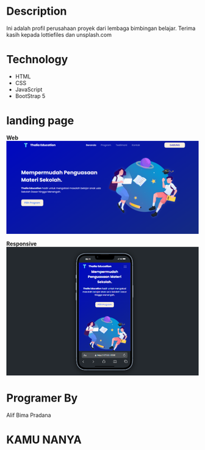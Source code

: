 # Description
Ini adalah profil perusahaan proyek dari lembaga bimbingan belajar. Terima kasih kepada lottiefiles dan unsplash.com

# Technology
- HTML
- CSS
- JavaScript
- BootStrap 5

# landing page
**Web**
<img src="web.png">


**Responsive**
<img src="responsif.png">


# Programer By
Alif Bima Pradana

# KAMU NANYA

